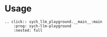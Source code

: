 # Usage

```{eval-rst}
.. click:: sych_llm_playground.__main__:main
    :prog: sych-llm-playground
    :nested: full
```
